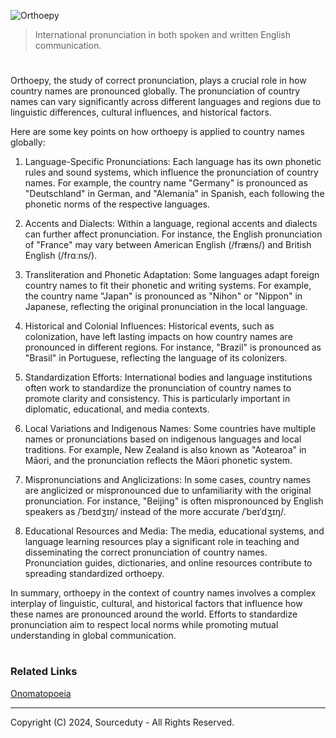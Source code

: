 ![Orthoepy](https://github.com/sourceduty/Global_Orthoepy/assets/123030236/cc0f000f-af17-43a5-93a5-bb1f44c4d98a)

> International pronunciation in both spoken and written English communication.

#

Orthoepy, the study of correct pronunciation, plays a crucial role in how country names are pronounced globally. The pronunciation of country names can vary significantly across different languages and regions due to linguistic differences, cultural influences, and historical factors. 

Here are some key points on how orthoepy is applied to country names globally:

1. Language-Specific Pronunciations: Each language has its own phonetic rules and sound systems, which influence the pronunciation of country names. For example, the country name "Germany" is pronounced as "Deutschland" in German, and "Alemania" in Spanish, each following the phonetic norms of the respective languages.

2. Accents and Dialects: Within a language, regional accents and dialects can further affect pronunciation. For instance, the English pronunciation of "France" may vary between American English (/fræns/) and British English (/frɑːns/).

3. Transliteration and Phonetic Adaptation: Some languages adapt foreign country names to fit their phonetic and writing systems. For example, the country name "Japan" is pronounced as "Nihon" or "Nippon" in Japanese, reflecting the original pronunciation in the local language.

4. Historical and Colonial Influences: Historical events, such as colonization, have left lasting impacts on how country names are pronounced in different regions. For instance, "Brazil" is pronounced as "Brasil" in Portuguese, reflecting the language of its colonizers.

5. Standardization Efforts: International bodies and language institutions often work to standardize the pronunciation of country names to promote clarity and consistency. This is particularly important in diplomatic, educational, and media contexts.

6. Local Variations and Indigenous Names: Some countries have multiple names or pronunciations based on indigenous languages and local traditions. For example, New Zealand is also known as "Aotearoa" in Māori, and the pronunciation reflects the Māori phonetic system.

7. Mispronunciations and Anglicizations: In some cases, country names are anglicized or mispronounced due to unfamiliarity with the original pronunciation. For instance, "Beijing" is often mispronounced by English speakers as /ˈbeɪdʒɪŋ/ instead of the more accurate /ˈbeɪˈdʒɪŋ/.

8. Educational Resources and Media: The media, educational systems, and language learning resources play a significant role in teaching and disseminating the correct pronunciation of country names. Pronunciation guides, dictionaries, and online resources contribute to spreading standardized orthoepy.

In summary, orthoepy in the context of country names involves a complex interplay of linguistic, cultural, and historical factors that influence how these names are pronounced around the world. Efforts to standardize pronunciation aim to respect local norms while promoting mutual understanding in global communication.

#
### Related Links

[Onomatopoeia](https://chat.openai.com/g/g-JEHdIpJiN-onomatopoeia)

***
Copyright (C) 2024, Sourceduty - All Rights Reserved.
